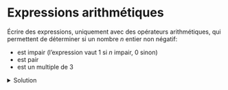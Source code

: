 # Expressions arithmétiques

Écrire des expressions, uniquement avec des opérateurs arithmétiques, qui permettent de déterminer si un nombre *n* entier non négatif:
- est impair (l’expression vaut 1 si $n$ impair, 0 sinon)
- est pair
- est un multiple de 3
<details>
<summary>Solution</summary>
 
~~~cpp

n%2

1-n%2

(n+2)%3%2

~~~

